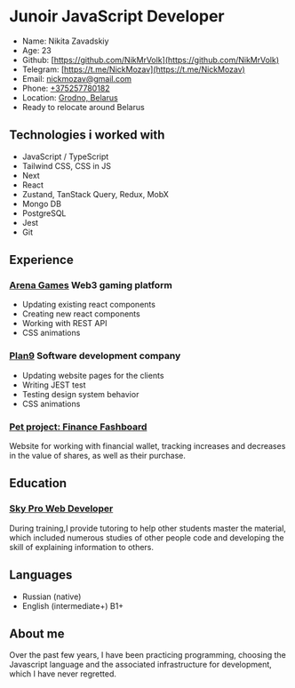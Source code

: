 # Junoir JavaScript Developer

-   Name: Nikita Zavadskiy
-   Age: 23
-   Github: [https://github.com/NikMrVolk](https://github.com/NikMrVolk)
-   Telegram: [https://t.me/NickMozav](https://t.me/NickMozav)
-   Email: [nickmozav@gmail.com](mailto:nickmozav@gmail.com)
-   Phone: [+375257780182](tel:+375257780182)
-   Location: [Grodno, Belarus](https://www.google.com/maps/place/Grodno)
-   Ready to relocate around Belarus

## Technologies i worked with

-   JavaScript / TypeScript
-   Tailwind CSS, CSS in JS
-   Next
-   React
-   Zustand, TanStack Query, Redux, MobX
-   Mongo DB
-   PostgreSQL
-   Jest
-   Git

## Experience

### [Arena Games](https://arenavs.com/) Web3 gaming platform
- Updating existing react components 
- Creating new react components 
- Working with REST API
- CSS animations

### [Plan9](https://plan9.tech/) Software development company
- Updating website pages for the clients 
- Writing JEST test 
- Testing design system behavior
- CSS animations

### [Pet project: Finance Fashboard](https://github.com/NikMrVolk/digital-finance-dashboard)

Website for working with financial wallet, tracking increases and decreases in the value of shares, as well as their purchase.

## Education

### [Sky Pro Web Developer](https://sky.pro/courses/programming/web-developer)

During training,I provide tutoring to help other students master the material, which included numerous studies of other people code and developing the skill of explaining information to others.

## Languages
-   Russian (native)
-   English (intermediate+) B1+

## About me

Over the past few years, I have been practicing programming, choosing the Javascript language and the associated infrastructure for development, which I have never regretted.
